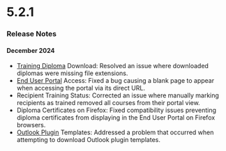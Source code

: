 # 5.2.1

### Release Notes <a href="#release_notes" id="release_notes"></a>

#### **December 2024**

* [Training Diploma](../application-screens-reference/templates/training-diploma.md) Download: Resolved an issue where downloaded diplomas were missing file extensions.
* [End User Portal](../application-screens-reference/users/end-user-portal-settings.md) Access: Fixed a bug causing a blank page to appear when accessing the portal via its direct URL.
* Recipient Training Status: Corrected an issue where manually marking recipients as trained removed all courses from their portal view.
* Diploma Certificates on Firefox: Fixed compatibility issues preventing diploma certificates from displaying in the End User Portal on Firefox browsers.
* [Outlook Plugin](../guides/reporting-plugin/) Templates: Addressed a problem that occurred when attempting to download Outlook plugin templates.
